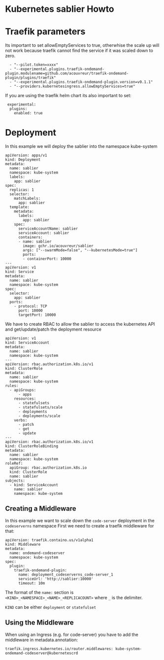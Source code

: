 # Kubernetes sablier Howto

# Traefik parameters

Its important to set allowEmptyServices to true, otherwhise the scale up will
not work because traefik cannot find the service if it was scaled down to zero.

      - "--pilot.token=xxxx"
      - "--experimental.plugins.traefik-ondemand-plugin.modulename=github.com/acouvreur/traefik-ondemand-plugin/plugins/traefik"
      - "--experimental.plugins.traefik-ondemand-plugin.version=v0.1.1"
      - "--providers.kubernetesingress.allowEmptyServices=true"

 If you are using the traefik helm chart its also important to set:

     experimental:
      plugins:
        enabled: true

# Deployment

In this example we will deploy the sablier into the namespace kube-system

    apiVersion: apps/v1
    kind: Deployment
    metadata:
      name: sablier
      namespace: kube-system
      labels:
        app: sablier
    spec:
      replicas: 1
      selector:
        matchLabels:
          app: sablier
      template:
        metadata:
          labels:
            app: sablier
        spec:
          serviceAccountName: sablier
          serviceAccount: sablier
          containers:
          - name: sablier
            image: gchr.io/acouvreur/sablier
            args: ["--swarmMode=false", "--kubernetesMode=true"]
            ports:
            - containerPort: 10000
    ---
    apiVersion: v1
    kind: Service
    metadata:
      name: sablier
      namespace: kube-system
    spec:
      selector:
        app: sablier
      ports:
        - protocol: TCP
          port: 10000
          targetPort: 10000

We have to create RBAC to allow the sablier to access the kubernetes API and get/update/patch the deployment resource

    apiVersion: v1
    kind: ServiceAccount
    metadata:
      name: sablier
      namespace: kube-system
    ---
    apiVersion: rbac.authorization.k8s.io/v1
    kind: ClusterRole
    metadata:
      name: sablier
      namespace: kube-system
    rules:
      - apiGroups:
          - apps
        resources:
          - statefulsets
          - statefulsets/scale
          - deployments
          - deployments/scale
        verbs:
          - patch
          - get
          - update
    ---
    apiVersion: rbac.authorization.k8s.io/v1
    kind: ClusterRoleBinding
    metadata:
      name: sablier
      namespace: kube-system
    roleRef:
      apiGroup: rbac.authorization.k8s.io
      kind: ClusterRole
      name: sablier
    subjects:
      - kind: ServiceAccount
        name: sablier
        namespace: kube-system

## Creating a Middleware

In this example we want to scale down the `code-server` deployment in the `codeserverns` namespace
First we need to create a traefik middleware for that:

    apiVersion: traefik.containo.us/v1alpha1
    kind: Middleware
    metadata:
      name: ondemand-codeserver
      namespace: kube-system
    spec:
      plugin:
        traefik-ondemand-plugin:
          name: deployment_codeserverns_code-server_1
          serviceUrl: 'http://sablier:10000'
          timeout: 10m

The format of the `name:` section is `<KIND>_<NAMESPACE>_<NAME>_<REPLICACOUNT>` where `_` is the delimiter.

`KIND` can be either `deployment` or `statefulset`

## Using the Middleware

When using an Ingress (e.g. for code-server) you have to add the middleware in metadata.annotation:

    traefik.ingress.kubernetes.io/router.middlewares: kube-system-ondemand-codeserver@kubernetescrd
